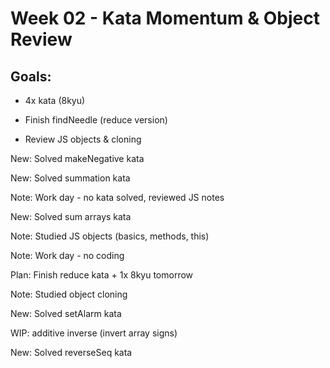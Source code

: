 # Week 02 - Kata Momentum & Object Review

## Goals:

- 4x kata (8kyu)

- Finish findNeedle (reduce version)

- Review JS objects & cloning



New: Solved makeNegative kata

New: Solved summation kata

Note: Work day - no kata solved, reviewed JS notes

New: Solved sum arrays kata

Note: Studied JS objects (basics, methods, this)

Note: Work day - no coding

Plan: Finish reduce kata + 1x 8kyu tomorrow

Note: Studied object cloning

New: Solved setAlarm kata

WIP: additive inverse (invert array signs)

New: Solved reverseSeq kata

